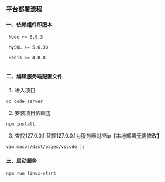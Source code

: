 ### 平台部署流程

#### 一、依赖组件即版本
```
 Node >= 8.9.3
 
 MySQL >= 5.6.38
 
 Redis >= 4.0.8
 
```

#### 二、编辑服务端配置文件
1. 进入项目
```
cd code_server

```

2. 安装项目依赖包
```
npm install
```


3. 查找127.0.0.1 替换127.0.0.1为服务器对应ip【本地部署无需修改】
```
vim macos/dist/pages/vscode.js
```

#### 三、启动服务
```
npm run linux-start
```